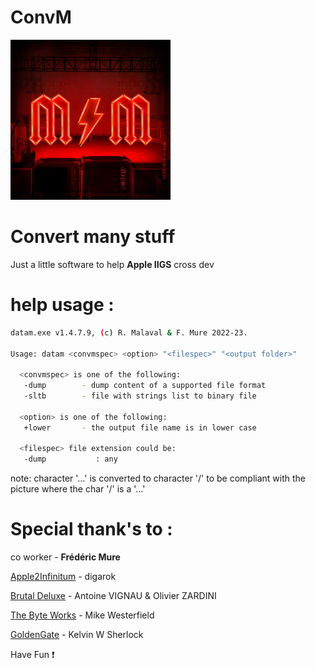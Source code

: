 
# **ConvM**

![Alt text](./MM_PowerUp_256x256.png "ConvM")

# Convert many stuff

Just a little software to help **Apple IIGS** cross dev

# help usage :

```bash
datam.exe v1.4.7.9, (c) R. Malaval & F. Mure 2022-23.

Usage: datam <convmspec> <option> "<filespec>" "<output folder>"

  <convmspec> is one of the following:
   -dump        - dump content of a supported file format
   -sltb        - file with strings list to binary file

  <option> is one of the following:
   +lower       - the output file name is in lower case

  <filespec> file extension could be:
   -dump           : any
```

note: character '…' is converted to character '/' to be compliant with the picture where the char '/' is a '…'

# Special thank's to :

co worker - **Frédéric Mure**

[Apple2Infinitum](https://app.slack.com/) - digarok

[Brutal Deluxe](https://www.brutaldeluxe.fr/) - Antoine VIGNAU & Olivier ZARDINI

[The Byte Works](https://www.byteworks.us/Products.html) - Mike Westerfield

[GoldenGate](https://goldengate.gitlab.io/) - Kelvin W Sherlock


Have Fun :exclamation:
